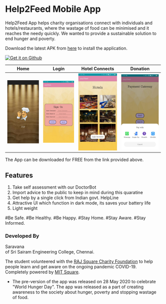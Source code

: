 # Help2Feed Mobile App
Help2Feed App helps charity organisations connect with individuals and hotels/restaurants, where the wastage of food can be minimised and it reaches the needy quickly. 
We wanted to provide a sustainable solution to end hunger and poverty. 

Download the latest APK from [here](https://github.com/Mithileysh/Help2Feed/releases/download/v1.0/help2feed_v1.apk) to install the application.

<td align="center"><a href="https://github.com/Mithileysh/Help2Feed/releases/download/v1.0/help2feed_v1.apk"><img src="https://user-images.githubusercontent.com/663460/26973090-f8fdc986-4d14-11e7-995a-e7c5e79ed925.png" alt="Get it on Github" height="68"></a></td>


Home | Login  | Hotel Connects | Donation
:-------------------------:|:-------------------------:|:-------------------------:|:-------------------------:
![image](https://github.com/Mithileysh/Help2Feed/blob/master/Figures/image1.jpeg)  |  ![image](https://github.com/Mithileysh/Help2Feed/blob/master/Figures/image3.jpeg) |  ![image](https://github.com/Mithileysh/Help2Feed/blob/master/Figures/image2.jpeg) |  ![image](https://github.com/Mithileysh/Help2Feed/blob/master/Figures/image4.jpeg)


The App can be downloaded for FREE from the link provided above.  
## Features
1. Take self assessment with our DoctorBot
2. Import advice to the public to keep in mind during this quaratine
3. Get help by a single click from Indian govt. HelpLine
4. Attractive UI which function in dark mode, its saves your battery life
5. Light weight

#Be Safe. #Be Healthy. #Be Happy. 
#Stay Home. #Stay Aware. #Stay Informed.

### Developed By
Saravana\
of Sri Sairam Engineering College, Chennai.

The student volunteered with the [RAJ Square Charity Foundation](https://www.rajsquare.com) to help people learn and get aware on the ongoing pandemic COVID-19. Completely powered by [MIT Square](https://www.mitsquare.com).

- The pre-version of the app was released on 28 May 2020 to celebrate "World Hunger Day". 
  The app was released as a part of creating awareness to the society about hunger, poverty and stopping wastage of food. 



